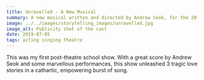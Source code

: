 ```yaml
---
title: Unravelled - A New Musical
summary: A new musical written and directed by Andrew Seok, for the 2019 Toronto Fringe Festival.
image: ../../images/storytelling_images/unravelled.jpg
image_alt: Publicity shot of the cast
date: 2019-07-05
tags: acting singing theatre
---
```


This was my first post-theatre school show. With a great score by Andrew Seok and some marvellous performances, this show unleashed 3 tragic love stories in a cathartic, empowering burst of song.
